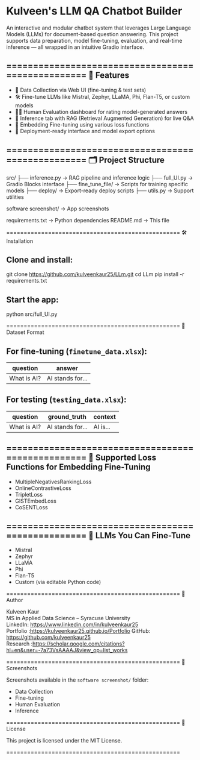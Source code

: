 Kulveen's LLM QA Chatbot Builder
================================

An interactive and modular chatbot system that leverages Large Language Models (LLMs) for document-based question answering. This project supports data preparation, model fine-tuning, evaluation, and real-time inference — all wrapped in an intuitive Gradio interface.

==================================================
🌟 Features
--------------------------------------------------
- 📄 Data Collection via Web UI (fine-tuning & test sets)
- 🛠 Fine-tune LLMs like Mistral, Zephyr, LLaMA, Phi, Flan-T5, or custom models
- 👨‍⚖️ Human Evaluation dashboard for rating model-generated answers
- 💬 Inference tab with RAG (Retrieval Augmented Generation) for live Q&A
- 🧠 Embedding Fine-tuning using various loss functions
- 🚀 Deployment-ready interface and model export options

==================================================
🗂 Project Structure
--------------------------------------------------
src/
├── inference.py            → RAG pipeline and inference logic
├── full_UI.py              → Gradio Blocks interface
├── fine_tune_file/         → Scripts for training specific models
├── deploy/                 → Export-ready deploy scripts
├── utils.py                → Support utilities

software screenshot/        → App screenshots

requirements.txt            → Python dependencies
README.md                   → This file

==================================================
🛠 Installation

Clone and install:
------------------
git clone https://github.com/kulveenkaur25/LLm.git
cd LLm
pip install -r requirements.txt

Start the app:
--------------
python src/full_UI.py

==================================================
📁 Dataset Format

For fine-tuning (`finetune_data.xlsx`):
---------------------------------------
| question           | answer          |
|--------------------|-----------------|
| What is AI?        | AI stands for...|

For testing (`testing_data.xlsx`):
----------------------------------
| question           | ground_truth    | context     |
|--------------------|-----------------|-------------|
| What is AI?        | AI stands for...| AI is...    |

==================================================
🔢 Supported Loss Functions for Embedding Fine-Tuning
--------------------------------------------------
- MultipleNegativesRankingLoss
- OnlineContrastiveLoss
- TripletLoss
- GISTEmbedLoss
- CoSENTLoss

==================================================
🧠 LLMs You Can Fine-Tune
--------------------------------------------------
- Mistral
- Zephyr
- LLaMA
- Phi
- Flan-T5
- Custom (via editable Python code)

==================================================
👤 Author

Kulveen Kaur  
MS in Applied Data Science – Syracuse University  
LinkedIn: https://www.linkedin.com/in/kulveenkaur25  
Portfolio :https://kulveenkaur25.github.io/Portfolio
GitHub: https://github.com/kulveenkaur25  
Research :https://scholar.google.com/citations?hl=en&user=-7a73VsAAAAJ&view_op=list_works

==================================================
📸 Screenshots

Screenshots available in the `software screenshot/` folder:
- Data Collection
- Fine-tuning
- Human Evaluation
- Inference

==================================================
📄 License

This project is licensed under the MIT License.

==================================================
